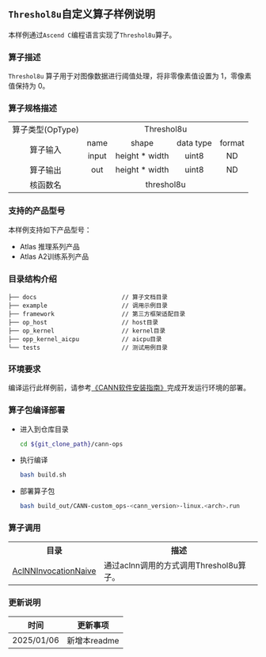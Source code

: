 ## `Threshol8u`自定义算子样例说明 
本样例通过`Ascend C`编程语言实现了`Threshol8u`算子。

### 算子描述
`Threshol8u` 算子用于对图像数据进行阈值处理，将非零像素值设置为 1，零像素值保持为 0。

### 算子规格描述

<table>
<tr><td rowspan="1" align="center">算子类型(OpType)</td><td colspan="4" align="center">Threshol8u</td></tr>
<tr><td rowspan="2" align="center">算子输入</td><td align="center">name</td><td align="center">shape</td><td align="center">data type</td><td align="center">format</td></tr>
<tr><td align="center">input</td><td align="center">height * width</td><td align="center">uint8</td><td align="center">ND</td></tr>
<tr><td rowspan="1" align="center">算子输出</td><td align="center">out</td><td align="center">height * width</td><td align="center">uint8</td><td align="center">ND</td></tr>
<tr><td rowspan="1" align="center">核函数名</td><td colspan="4" align="center">threshol8u</td></tr>
</table>

### 支持的产品型号
本样例支持如下产品型号：
- Atlas 推理系列产品
- Atlas A2训练系列产品

### 目录结构介绍
```
├── docs                        // 算子文档目录
├── example                     // 调用示例目录
├── framework                   // 第三方框架适配目录
├── op_host                     // host目录
├── op_kernel                   // kernel目录
├── opp_kernel_aicpu            // aicpu目录
└── tests                       // 测试用例目录
```

### 环境要求
编译运行此样例前，请参考[《CANN软件安装指南》](https://hiascend.com/document/redirect/CannCommunityInstSoftware)完成开发运行环境的部署。

### 算子包编译部署
  - 进入到仓库目录

    ```bash
    cd ${git_clone_path}/cann-ops
    ```

  - 执行编译

    ```bash
    bash build.sh
    ```

  - 部署算子包

    ```bash
    bash build_out/CANN-custom_ops-<cann_version>-linux.<arch>.run
    ```
### 算子调用
<table>
    <th>目录</th><th>描述</th>
    <tr>
        <td><a href="./examples/AclNNInvocationNaive"> AclNNInvocationNaive</td><td>通过aclnn调用的方式调用Threshol8u算子。</td>
    </tr>
</table>

### 更新说明
| 时间 | 更新事项 |
|----|------|
| 2025/01/06 | 新增本readme |
